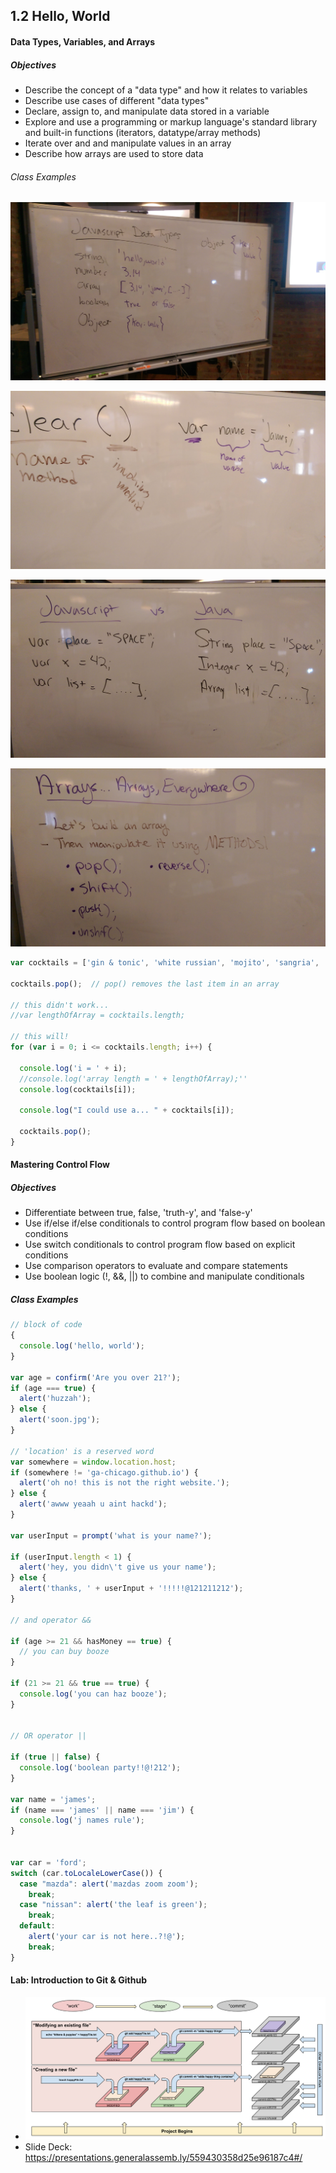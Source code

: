 ## 1.2 Hello, World

#### Data Types, Variables, and Arrays

##### Objectives

- Describe the concept of a "data type" and how it relates to variables
- Describe use cases of different "data types"
- Declare, assign to, and manipulate data stored in a variable
- Explore and use a programming or markup language's standard library and built-in functions (iterators, datatype/array methods)
- Iterate over and and manipulate values in an array
- Describe how arrays are used to store data

###### Class Examples

![data-types.jpg](data-types.jpg)

![variable-declaration.jpg](variable-declaration.jpg)

![data-types-js-java.jpg](data-types-js-java.jpg)

![arrays.jpg](arrays.jpg)

```javascript
var cocktails = ['gin & tonic', 'white russian', 'mojito', 'sangria', 'grape ape'];

cocktails.pop();  // pop() removes the last item in an array

// this didn't work...
//var lengthOfArray = cocktails.length;

// this will!
for (var i = 0; i <= cocktails.length; i++) {

  console.log('i = ' + i);
  //console.log('array length = ' + lengthOfArray);''
  console.log(cocktails[i]);

  console.log("I could use a... " + cocktails[i]);

  cocktails.pop();
}
```

#### Mastering Control Flow

##### Objectives

- Differentiate between true, false, 'truth-y', and 'false-y'
- Use if/else if/else conditionals to control program flow based on boolean conditions
- Use switch conditionals to control program flow based on explicit conditions
- Use comparison operators to evaluate and compare statements
- Use boolean logic (!, &&, ||) to combine and manipulate conditionals

##### Class Examples

```javascript
// block of code
{
  console.log('hello, world');
}

var age = confirm('Are you over 21?');
if (age === true) {
  alert('huzzah');
} else {
  alert('soon.jpg');
}

// 'location' is a reserved word
var somewhere = window.location.host;
if (somewhere != 'ga-chicago.github.io') {
  alert('oh no! this is not the right website.');
} else {
  alert('awww yeaah u aint hackd');
}

var userInput = prompt('what is your name?');

if (userInput.length < 1) {
  alert('hey, you didn\'t give us your name');
} else {
  alert('thanks, ' + userInput + '!!!!!@121211212');
}

// and operator &&

if (age >= 21 && hasMoney == true) {
  // you can buy booze
}

if (21 >= 21 && true == true) {
  console.log('you can haz booze');
}


// OR operator ||

if (true || false) {
  console.log('boolean party!!@!212');
}

var name = 'james';
if (name === 'james' || name === 'jim') {
  console.log('j names rule');
}


var car = 'ford';
switch (car.toLocaleLowerCase()) {
  case "mazda": alert('mazdas zoom zoom');
    break;
  case "nissan": alert('the leaf is green');
    break;
  default:
    alert('your car is not here..?!@');
    break;
}
```

#### Lab: Introduction to Git & Github

- ![Git101.png](Git101.png)
- Slide Deck: https://presentations.generalassemb.ly/559430358d25e96187c4#/
